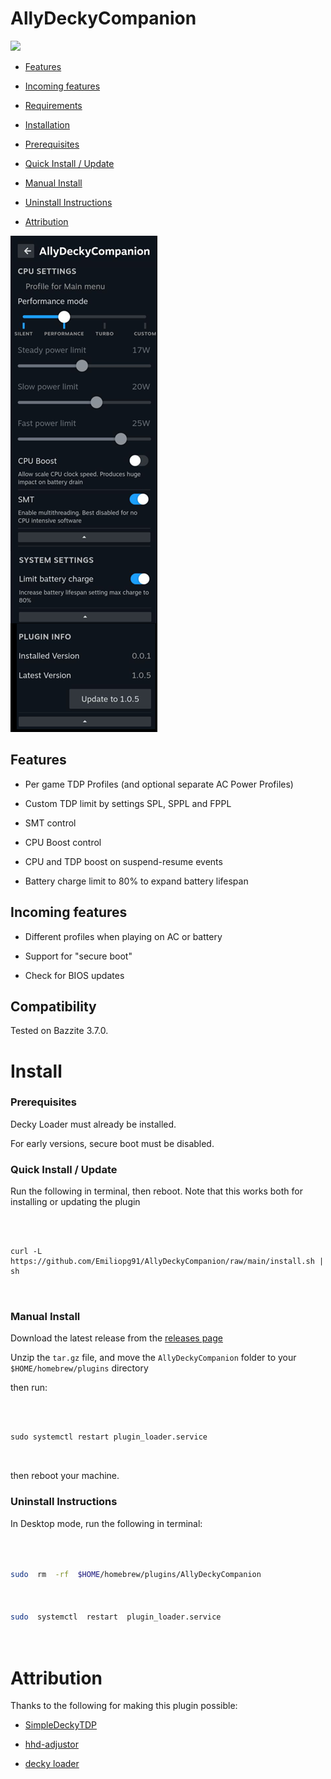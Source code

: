 
  

# AllyDeckyCompanion

  

  

[![](https://img.shields.io/github/downloads/Emiliopg91/AllyDeckyCompanion/total.svg)](https://github.com/Emiliopg91/AllyDeckyCompanion/releases)
  

  

- [Features](#features)

  

- [Incoming features](#incoming-features)

  

- [Requirements](#requirements)

  

- [Installation](#install)

  

- [Prerequisites](#prerequisites)

  

- [Quick Install / Update](#quick-install--update)

  

- [Manual Install](#manual-install)

  

- [Uninstall Instructions](#uninstall-instructions)

  

- [Attribution](#attribution)

  

  

![plugin image](./img/plugin_image_updated.png)

 
  

  

## Features

  

  

- Per game TDP Profiles (and optional separate AC Power Profiles)

  

- Custom TDP limit by settings SPL, SPPL and FPPL

  

- SMT control

  

- CPU Boost control

  

- CPU and TDP boost on suspend-resume events

  

- Battery charge limit to 80% to expand battery lifespan

  

  

## Incoming features

- Different profiles when playing on AC or battery

- Support for "secure boot"

- Check for BIOS updates

  

  

## Compatibility

  

  

Tested on Bazzite 3.7.0.

  

  

# Install

  

### Prerequisites

  

Decky Loader must already be installed.

  

For early versions, secure boot must be disabled.

  

  

### Quick Install / Update

  

  

Run the following in terminal, then reboot. Note that this works both for installing or updating the plugin

  

  

```

  

curl -L https://github.com/Emiliopg91/AllyDeckyCompanion/raw/main/install.sh | sh

  

```

  

  

### Manual Install

  

  

Download the latest release from the [releases page](https://github.com/Emiliopg91/AllyDeckyCompanion/releases)

  

  

Unzip the `tar.gz` file, and move the `AllyDeckyCompanion` folder to your `$HOME/homebrew/plugins` directory

  

  

then run:

  

  

```

  

sudo systemctl restart plugin_loader.service

  

```

  

  

then reboot your machine.

  

  

### Uninstall Instructions

  

  

In Desktop mode, run the following in terminal:

  

  

```bash

  

sudo  rm  -rf  $HOME/homebrew/plugins/AllyDeckyCompanion

  

sudo  systemctl  restart  plugin_loader.service

  

```

  

  


# Attribution

  

  

Thanks to the following for making this plugin possible:

  

- [SimpleDeckyTDP](https://github.com/aarron-lee/SimpleDeckyTDP)

  

  

- [hhd-adjustor](https://github.com/hhd-dev/adjustor/)

  


- [decky loader](https://github.com/SteamDeckHomebrew/decky-loader/)
